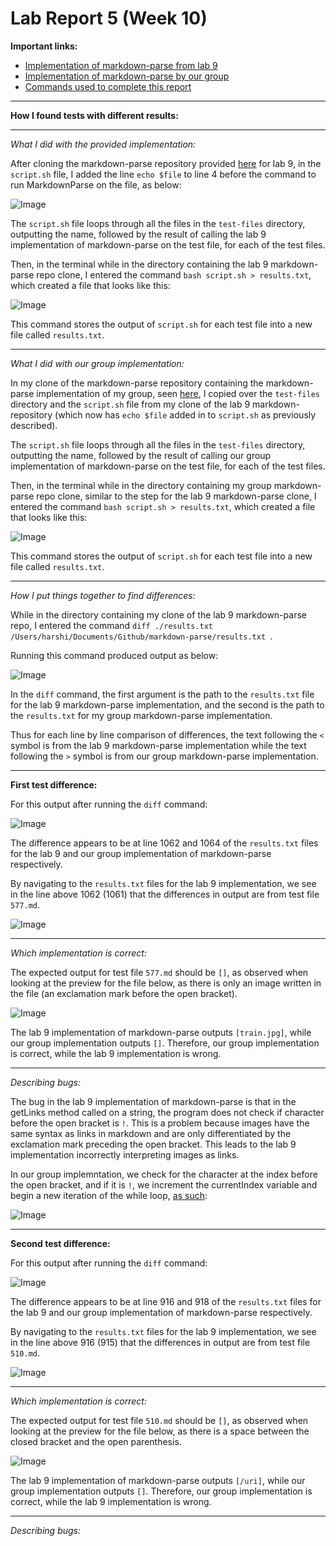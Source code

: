 # Lab Report 5 (Week 10)

**Important links:**
- [Implementation of markdown-parse from lab 9](https://github.com/ucsd-cse15l-w22/markdown-parse)
- [Implementation of markdown-parse by our group](https://github.com/harshi-cse/markdown-parse)
- [Commands used to complete this report](https://ucsd-cse15l-w22.github.io/week/week9/)

---

**How I found tests with different results:**

---

*What I did with the provided implementation:*

After cloning the markdown-parse repository provided [here](https://github.com/ucsd-cse15l-w22/markdown-parse) for lab 9, in the `script.sh` file, I added the line `echo $file` to line 4 before the command to run MarkdownParse on the file, as below:

![Image](lab5_1.PNG)

The `script.sh` file loops through all the files in the `test-files` directory, outputting the name, followed by the result of calling the lab 9 implementation of markdown-parse on the test file, for each of the test files.

Then, in the terminal while in the directory containing the lab 9 markdown-parse repo clone, I entered the command `bash script.sh > results.txt`, which created a file that looks like this:

![Image](lab5_2.PNG)

This command stores the output of `script.sh` for each test file into a new file called `results.txt`.

---

*What I did with our group implementation:*

In my clone of the markdown-parse repository containing the markdown-parse implementation of my group, seen [here](https://github.com/harshi-cse/markdown-parse), I copied over the `test-files` directory and the `script.sh` file from my clone of the lab 9 markdown-repository (which now has `echo $file` added in to `script.sh` as previously described).

The `script.sh` file loops through all the files in the `test-files` directory, outputting the name, followed by the result of calling our group implementation of markdown-parse on the test file, for each of the test files.

Then, in the terminal while in the directory containing my group markdown-parse repo clone, similar to the step for the lab 9 markdown-parse clone, I entered the command `bash script.sh > results.txt`, which created a file that looks like this:

![Image](lab5_3.PNG)

This command stores the output of `script.sh` for each test file into a new file called `results.txt`.

---

*How I put things together to find differences:*

While in the directory containing my clone of the lab 9 markdown-parse repo, I entered the command `diff ./results.txt /Users/harshi/Documents/Github/markdown-parse/results.txt `. 

Running this command produced output as below:

![Image](lab5_4.PNG)

In the `diff` command, the first argument is the path to the `results.txt` file for the lab 9 markdown-parse implementation, and the second is the path to the `results.txt` for my group markdown-parse implementation. 

Thus for each line by line comparison of differences, the text following the `<` symbol is from the lab 9 markdown-parse implementation while the text following the `>` symbol is from our group markdown-parse implementation.

---

**First test difference:**

For this output after running the `diff` command:

![Image](lab5_5.PNG)

The difference appears to be at line 1062 and 1064 of the `results.txt` files for the lab 9 and our group implementation of markdown-parse respectively.

By navigating to the `results.txt` files for the lab 9 implementation, we see in the line above 1062 (1061) that the differences in output are from test file `577.md`.

![Image](lab5_6.PNG)

---

*Which implementation is correct:*

The expected output for test file `577.md` should be `[]`, as observed when looking at the preview for the file below, as there is only an image written in the file (an exclamation mark before the open bracket). 

![Image](lab5_7.PNG)

The lab 9 implementation of markdown-parse outputs `[train.jpg]`, while our group implementation outputs `[]`. Therefore, our group implementation is correct, while the lab 9 implementation is wrong.

---

*Describing bugs:*

The bug in the lab 9 implementation of markdown-parse is that in the getLinks method called on a string, the program does not check if character before the open bracket is `!`. This is a problem because images have the same syntax as links in markdown and are only differentiated by the exclamation mark preceding the open bracket. This leads to the lab 9 implementation incorrectly interpreting images as links.

In our group implemntation, we check for the character at the index before the open bracket, and if it is `!`, we increment the currentIndex variable and begin a new iteration of the while loop, [as such](https://github.com/harshi-cse/markdown-parse/blob/2ba9e75cff8c295f7daf765d5346c58bc81f23dc/MarkdownParse.java#L20):


![Image](lab5_11.PNG)


---

**Second test difference:**

For this output after running the `diff` command:

![Image](lab5_8.PNG)

The difference appears to be at line 916 and 918 of the `results.txt` files for the lab 9 and our group implementation of markdown-parse respectively.

By navigating to the `results.txt` files for the lab 9 implementation, we see in the line above 916 (915) that the differences in output are from test file `510.md`.

![Image](lab5_9.PNG)

---

*Which implementation is correct:*

The expected output for test file `510.md` should be `[]`, as observed when looking at the preview for the file below, as there is a space between the closed bracket and the open parenthesis. 

![Image](lab5_10.PNG)

The lab 9 implementation of markdown-parse outputs `[/uri]`, while our group implementation outputs `[]`. Therefore, our group implementation is correct, while the lab 9 implementation is wrong.

---

*Describing bugs:*
